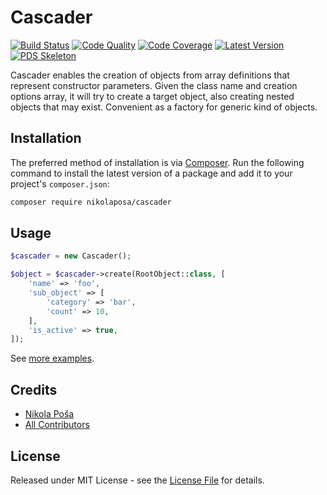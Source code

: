 # Cascader

[![Build Status][ico-build]][link-build]
[![Code Quality][ico-code-quality]][link-code-quality]
[![Code Coverage][ico-code-coverage]][link-code-coverage]
[![Latest Version][ico-version]][link-packagist]
[![PDS Skeleton][ico-pds]][link-pds]

Cascader enables the creation of objects from array definitions that represent constructor parameters. Given the class name and creation options array, it will try to create a target object, also creating nested objects that may exist. Convenient as a factory for generic kind of objects.

## Installation

The preferred method of installation is via [Composer](http://getcomposer.org/). Run the following command to install the latest version of a package and add it to your project's `composer.json`:

```bash
composer require nikolaposa/cascader
```

## Usage

```php
$cascader = new Cascader();

$object = $cascader->create(RootObject::class, [
    'name' => 'foo',
    'sub_object' => [
        'category' => 'bar',
        'count' => 10,
    ],
    'is_active' => true,
]);
```

See [more examples][link-examples].

## Credits

- [Nikola Poša][link-author]
- [All Contributors][link-contributors]

## License

Released under MIT License - see the [License File](LICENSE) for details.


[ico-version]: https://poser.pugx.org/nikolaposa/cascader/v/stable
[ico-build]: https://travis-ci.com/nikolaposa/cascader.svg?branch=master
[ico-code-coverage]: https://scrutinizer-ci.com/g/nikolaposa/cascader/badges/coverage.png?b=master
[ico-code-quality]: https://scrutinizer-ci.com/g/nikolaposa/cascader/badges/quality-score.png?b=master
[ico-pds]: https://img.shields.io/badge/pds-skeleton-blue.svg

[link-examples]: examples
[link-packagist]: https://packagist.org/packages/nikolaposa/cascader
[link-build]: https://travis-ci.com/nikolaposa/cascader
[link-code-coverage]: https://scrutinizer-ci.com/g/nikolaposa/cascader/code-structure
[link-code-quality]: https://scrutinizer-ci.com/g/nikolaposa/cascader
[link-pds]: https://github.com/php-pds/skeleton
[link-author]: https://github.com/nikolaposa
[link-contributors]: ../../contributors
